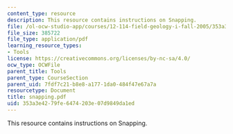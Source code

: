 ```yaml
---
content_type: resource
description: This resource contains instructions on Snapping.
file: /ol-ocw-studio-app/courses/12-114-field-geology-i-fall-2005/353a3e4279fe6474203e07d9849da1ed_snapping.pdf
file_size: 385722
file_type: application/pdf
learning_resource_types:
- Tools
license: https://creativecommons.org/licenses/by-nc-sa/4.0/
ocw_type: OCWFile
parent_title: Tools
parent_type: CourseSection
parent_uid: 7fdf7c21-b8e8-a177-1da0-484f47e67a7a
resourcetype: Document
title: snapping.pdf
uid: 353a3e42-79fe-6474-203e-07d9849da1ed
---
```

This resource contains instructions on Snapping.